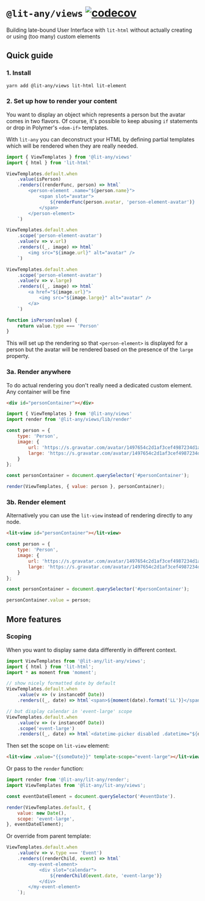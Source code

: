 # `@lit-any/views` [![codecov](https://codecov.io/gh/hypermedia-app/lit-any-views/branch/master/graph/badge.svg)](https://codecov.io/gh/wikibus/lit-any)

Building late-bound User Interface with `lit-html` without actually creating or using (too many) custom elements

## Quick guide

### 1. Install

``` bash
yarn add @lit-any/views lit-html lit-element
```

### 2. Set up how to render your content

You want to display an object which represents a person but the avatar comes in two flavors. Of course,
it's possible to keep abusing `if` statements or drop in Polymer's `<dom-if>` templates.

With `lit-any` you can deconstruct your HTML by defining partial templates which will be rendered when
they are really needed.

```javascript
import { ViewTemplates } from '@lit-any/views'
import { html } from 'lit-html'

ViewTemplates.default.when
    .value(isPerson)
    .renders((renderFunc, person) => html`
        <person-element .name="${person.name}">
            <span slot="avatar">
                ${renderFunc(person.avatar, 'person-element-avatar')}
            </span>
        </person-element>
    `)

ViewTemplates.default.when
    .scope('person-element-avatar')
    .value(v => v.url)
    .renders((_, image) => html`
        <img src="${image.url}" alt="avatar" />
    `)

ViewTemplates.default.when
    .scope('person-element-avatar')
    .value(v => v.large)
    .renders((_, image) => html`
        <a href="${image.url}">
            <img src="${image.large}" alt="avatar" />
        </a>
    `)

function isPerson(value) {
    return value.type === 'Person'
}
```

This will set up the rendering so that `<person-element>` is displayed for a person but the avatar will
be rendered based on the presence of the `large` property.

### 3a. Render anywhere

To do actual rendering you don't really need a dedicated custom element. Any container will be fine

```html
<div id="personContainer"></div>
```

```javascript
import { ViewTemplates } from '@lit-any/views'
import render from '@lit-any/views/lib/render'

const person = {
    type: 'Person',
    image: {
        url: 'https://s.gravatar.com/avatar/1497654c2d1af3cef4987234d1aced57?s=80',
        large: 'https://s.gravatar.com/avatar/1497654c2d1af3cef4987234d1aced57?s=800'
    }
};

const personContainer = document.querySelector('#personContainer');

render(ViewTemplates, { value: person }, personContainer);
```

### 3b. Render element

Alternatively you can use the `lit-view` instead of rendering directly to any node.

```html
<lit-view id="personContainer"></lit-view>
```

```javascript
const person = {
    type: 'Person',
    image: {
        url: 'https://s.gravatar.com/avatar/1497654c2d1af3cef4987234d1aced57?s=80',
        large: 'https://s.gravatar.com/avatar/1497654c2d1af3cef4987234d1aced57?s=800'
    }
};

const personContainer = document.querySelector('#personContainer');

personContainer.value = person;
```

## More features

### Scoping

When you want to display same data differently in different context.

```javascript
import ViewTemplates from '@lit-any/lit-any/views';
import { html } from 'lit-html';
import * as moment from 'moment';

// show nicely formatted date by default
ViewTemplates.default.when
    .value(v => (v instanceOf Date))
    .renders((_, date) => html`<span>${moment(date).format('LL')}</span>`);

// but display calendar in 'event-large' scope
ViewTemplates.default.when
    .value(v => (v instanceOf Date))
    .scope('event-large')
    .renders((_, date) => html`<datetime-picker disabled .datetime="${date}"></datetime-picker>`);
```

Then set the scope on `lit-view` element:

```html
<lit-view .value="{{someDate}}" template-scope="event-large"></lit-view>
```

Or pass to the `render` function:

```javascript
import render from '@lit-any/lit-any/render';
import ViewTemplates from '@lit-any/lit-any/views';

const eventDateElement = document.querySelector('#eventDate').

render(ViewTemplates.default, {
    value: new Date(),
    scope: 'event-large',
}, eventDateElement);
```

Or override from parent template:

```javascript
ViewTemplates.default.when
    .value(v => v.type === 'Event')
    .renders((renderChild, event) => html`
        <my-event-element>
            <div slot="calendar">
                ${renderChild(event.date, 'event-large')}
            </div>
        </my-event-element>
    `);
```
